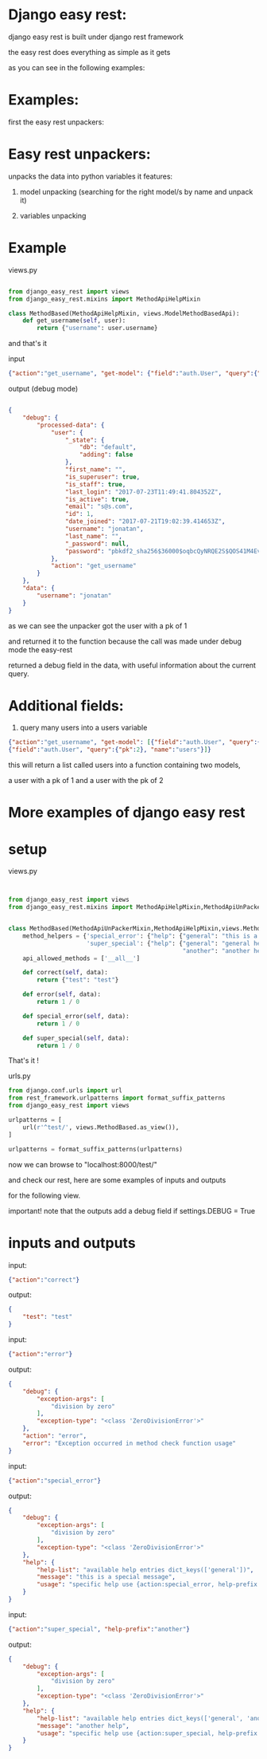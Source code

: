# Django easy rest:

django easy rest is built under django rest framework 

the easy rest does everything as simple as it gets

as you can see in the following examples:

# Examples:

first the easy rest unpackers:

# Easy rest unpackers:

unpacks the data into python variables it features:

1. model unpacking (searching for the right model/s by name and unpack it)

2. variables unpacking

# Example

views.py

```python

from django_easy_rest import views
from django_easy_rest.mixins import MethodApiHelpMixin

class MethodBased(MethodApiHelpMixin, views.ModelMethodBasedApi):
    def get_username(self, user):
        return {"username": user.username}


```

and that's it

input

```json
{"action":"get_username", "get-model": {"field":"auth.User", "query":{"pk":1}}}
```

output (debug mode)

```json

{
    "debug": {
        "processed-data": {
            "user": {
                "_state": {
                    "db": "default",
                    "adding": false
                },
                "first_name": "",
                "is_superuser": true,
                "is_staff": true,
                "last_login": "2017-07-23T11:49:41.804352Z",
                "is_active": true,
                "email": "s@s.com",
                "id": 1,
                "date_joined": "2017-07-21T19:02:39.414653Z",
                "username": "jonatan",
                "last_name": "",
                "_password": null,
                "password": "pbkdf2_sha256$36000$oqbcQyNRQE2S$QOS41M4EvGkvLZpS4mzlBPA7CftTRuoG3jcQzYL0QvQ="
            },
            "action": "get_username"
        }
    },
    "data": {
        "username": "jonatan"
    }
}

```

as we can see the unpacker got the user with a pk of 1

and returned it to the function because the call was made under debug mode the easy-rest

returned a debug field in the data, with useful information about the current query.

# Additional fields:

1. query many users into a users variable
```json
{"action":"get_username", "get-model": [{"field":"auth.User", "query":{"pk":1}, "name":"users"},
{"field":"auth.User", "query":{"pk":2}, "name":"users"}]}
```
this will return a list called users into a function containing two models,
 
a user with a pk of 1 and a user with the pk of 2


# More examples of django easy rest 

# **setup** #

views.py

```python


from django_easy_rest import views
from django_easy_rest.mixins import MethodApiHelpMixin,MethodApiUnPackerMixin


class MethodBased(MethodApiUnPackerMixin,MethodApiHelpMixin,views.MethodBasedApi):
    method_helpers = {'special_error': {"help": {"general": "this is a special message"}},
                      'super_special': {"help": {"general": "general help",
                                                 "another": "another help"}}}
    api_allowed_methods = ['__all__']

    def correct(self, data):
        return {"test": "test"}

    def error(self, data):
        return 1 / 0

    def special_error(self, data):
        return 1 / 0

    def super_special(self, data):
        return 1 / 0


```

That's it ! 

urls.py

```python
from django.conf.urls import url
from rest_framework.urlpatterns import format_suffix_patterns
from django_easy_rest import views

urlpatterns = [
    url(r'^test/', views.MethodBased.as_view()),
]

urlpatterns = format_suffix_patterns(urlpatterns)

```


now we can browse to "localhost:8000/test/"

and check our rest, here are some examples of inputs and outputs

for the following view.

important! note that the outputs add a debug field if settings.DEBUG = True 

# **inputs and outputs** #


input:

```json
{"action":"correct"}
```

output:

```json
{
    "test": "test"
}
```

input:

```json
{"action":"error"}
```

output:

```json
{
    "debug": {
        "exception-args": [
            "division by zero"
        ],
        "exception-type": "<class 'ZeroDivisionError'>"
    },
    "action": "error",
    "error": "Exception occurred in method check function usage"
}
```

input:

```json
{"action":"special_error"}
```

output:

```json
{
    "debug": {
        "exception-args": [
            "division by zero"
        ],
        "exception-type": "<class 'ZeroDivisionError'>"
    },
    "help": {
        "help-list": "available help entries dict_keys(['general'])",
        "message": "this is a special message",
        "usage": "specific help use {action:special_error, help-prefix:specific error}"
    }
}
```



input:

```json
{"action":"super_special", "help-prefix":"another"}
```

output:

```json
{
    "debug": {
        "exception-args": [
            "division by zero"
        ],
        "exception-type": "<class 'ZeroDivisionError'>"
    },
    "help": {
        "help-list": "available help entries dict_keys(['general', 'another'])",
        "message": "another help",
        "usage": "specific help use {action:super_special, help-prefix:specific error}"
    }
}
```

